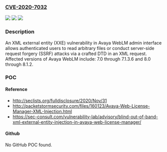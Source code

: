 ### [CVE-2020-7032](https://cve.mitre.org/cgi-bin/cvename.cgi?name=CVE-2020-7032)
![](https://img.shields.io/static/v1?label=Product&message=System%20Manager&color=blue)
![](https://img.shields.io/static/v1?label=Version&message=7.07.1.3.6%20&color=brighgreen)
![](https://img.shields.io/static/v1?label=Vulnerability&message=CWE-611%3A%20Improper%20Restriction%20of%20XML%20External%20Entity%20Reference&color=brighgreen)

### Description

An XML external entity (XXE) vulnerability in Avaya WebLM admin interface allows authenticated users to read arbitrary files or conduct server-side request forgery (SSRF) attacks via a crafted DTD in an XML request. Affected versions of Avaya WebLM include: 7.0 through 7.1.3.6 and 8.0 through 8.1.2.

### POC

#### Reference
- http://seclists.org/fulldisclosure/2020/Nov/31
- http://packetstormsecurity.com/files/160123/Avaya-Web-License-Manager-XML-Injection.html
- https://sec-consult.com/vulnerability-lab/advisory/blind-out-of-band-xml-external-entity-injection-in-avaya-web-license-manager/

#### Github
No GitHub POC found.

